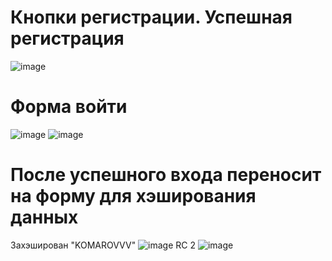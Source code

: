 # Кнопки регистрации. Успешная регистрация

![image](https://user-images.githubusercontent.com/90379312/206762899-8e4c91fe-357f-40d2-8f2d-aefbca0ff8bd.png)

# Форма войти

![image](https://user-images.githubusercontent.com/90379312/206762973-cac8e18c-8ebc-415b-ac2b-b2b6708cd399.png)
![image](https://user-images.githubusercontent.com/90379312/206763000-991e6c3c-8fb6-4a08-bfb5-bded7884dae2.png)

# После успешного входа переносит на форму для хэширования данных
Захэширован "KOMAROVVV"
![image](https://user-images.githubusercontent.com/90379312/206763153-1c979d7c-518c-4069-96f9-11fb67236a0c.png)
RC 2
![image](https://user-images.githubusercontent.com/90379312/206763424-871d34fb-76fd-43e2-8538-7894ff731c15.png)
